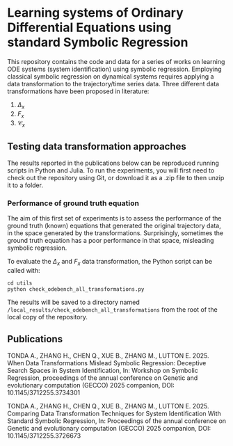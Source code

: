# Learning systems of Ordinary Differential Equations using standard Symbolic Regression

This repository contains the code and data for a series of works on learning ODE systems (system identification) using symbolic regression. Employing classical symbolic regression on dynamical systems requires applying a data transformation to the trajectory/time series data. Three different data transformations have been proposed in literature:
1. $\Delta_x$
2. $F_x$
3. $\mathcal{C}_x$

## Testing data transformation approaches
The results reported in the publications below can be reproduced running scripts in Python and Julia. To run the experiments, you will first need to check out the repository using Git, or download it as a .zip file to then unzip it to a folder.

### Performance of ground truth equation
The aim of this first set of experiments is to assess the performance of the ground truth (known) equations that generated the original trajectory data, in the space generated by the transformations. Surprisingly, sometimes the ground truth equation has a poor performance in that space, misleading symbolic regression.  

To evaluate the $\Delta_x$ and $F_x$ data transformation, the Python script can be called with:

```
cd utils
python check_odebench_all_transformations.py
```

The results will be saved to a directory named `/local_results/check_odebench_all_transformations` from the root of the local copy of the repository.

## Publications
TONDA A., ZHANG H., CHEN Q., XUE B., ZHANG M., LUTTON E. 2025. When Data Transformations Mislead Symbolic Regression: Deceptive Search Spaces in System Identification, In: Workshop on Symbolic Regression, proceedings of the annual conference on Genetic and evolutionary computation (GECCO) 2025 companion, DOI: 10.1145/3712255.3734301  

TONDA A., ZHANG H., CHEN Q., XUE B., ZHANG M., LUTTON E. 2025. Comparing Data Transformation Techniques for System Identification With Standard Symbolic Regression, In: Proceedings of the annual conference on Genetic and evolutionary computation (GECCO) 2025 companion, DOI: 10.1145/3712255.3726673
